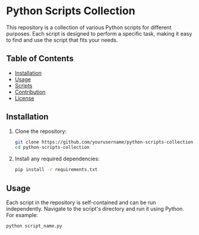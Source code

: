 # Python Scripts Collection

This repository is a collection of various Python scripts for different purposes. Each script is designed to perform a specific task, making it easy to find and use the script that fits your needs. 

## Table of Contents

- [Installation](#installation)
- [Usage](#usage)
- [Scripts](#scripts)
- [Contribution](#contribution)
- [License](#license)

## Installation

1. Clone the repository:
    ```sh
    git clone https://github.com/yourusername/python-scripts-collection.git
    cd python-scripts-collection
    ```

2. Install any required dependencies:
    ```sh
    pip install -r requirements.txt
    ```

## Usage

Each script in the repository is self-contained and can be run independently. Navigate to the script's directory and run it using Python. For example:
```sh
python script_name.py
